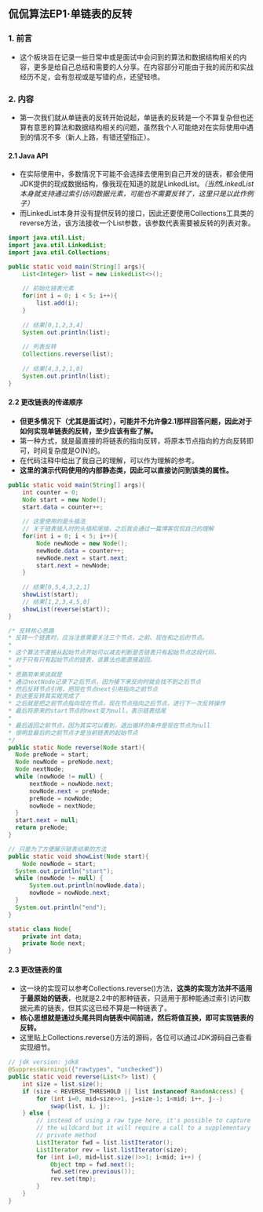 ## 侃侃算法EP1·单链表的反转

### 1. 前言

- 这个板块旨在记录一些日常中或是面试中会问到的算法和数据结构相关的内容，更多是给自己总结和需要的人分享。在内容部分可能由于我的阅历和实战经历不足，会有忽视或是写错的点，还望轻喷。



### 2. 内容

- 第一次我们就从单链表的反转开始说起，单链表的反转是一个不算复杂但也还算有意思的算法和数据结构相关的问题，虽然我个人可能绝对在实际使用中遇到的情况不多（新人上路，有错还望指正）。

#### 2.1 Java API

  - 在实际使用中，多数情况下可能不会选择去使用到自己开发的链表，都会使用JDK提供的现成数据结构，像我现在知道的就是LinkedList。*（当然LinkedList本身就支持通过索引访问数据元素，可能也不需要反转了，这里只是以此作例子）*
  - 而LinkedList本身并没有提供反转的接口，因此还要使用Collections工具类的reverse方法，该方法接收一个List参数，该参数代表需要被反转的列表对象。

  ```java
  import java.util.List;
  import java.util.LinkedList;
  import java.util.Collections;
  
  public static void main(String[] args){
      List<Integer> list = new LinkedList<>();
      
      // 初始化链表元素
      for(int i = 0; i < 5; i++){
          list.add(i);
      }
      
      // 结果[0,1,2,3,4]
      System.out.println(list);
      
      // 列表反转
      Collections.reverse(list);
      
      // 结果[4,3,2,1,0]
      System.out.println(list);
  }
  ```

#### 2.2 更改链表的传递顺序

  - **但更多情况下（尤其是面试时），可能并不允许像2.1那样回答问题，因此对于如何实现单链表的反转，至少应该有些了解。**
  - 第一种方式，就是最直接的将链表的指向反转，将原本节点指向的方向反转即可，时间复杂度是O(N)的。
  - 在代码注释中给出了我自己的理解，可以作为理解的参考。
  - **这里的演示代码使用的内部静态类，因此可以直接访问到该类的属性。**

  ```java
  public static void main(String[] args){
      int counter = 0;
      Node start = new Node();
      start.data = counter++;
      
      // 这里使用的是头插法
      // 关于链表插入时的头插和尾插，之后我会通过一篇博客侃侃自己的理解
      for(int i = 0; i < 5; i++){
          Node newNode = new Node();
          newNode.data = counter++;
          newNode.next = start.next;
          start.next = newNode;
      }
      
      // 结果[0,5,4,3,2,1]
      showList(start);
      // 结果[1,2,3,4,5,0]
      showList(reverse(start));
  }
  
  /* 反转核心思路
  * 反转一个链表时，应当注意需要关注三个节点，之前、现在和之后的节点。
  *
  * 这个算法不直接从起始节点开始可以减去判断是否链表只有起始节点这段代码，
  * 对于只有只有起始节点的链表，该算法也能直接返回。
  *
  * 思路简单来说就是
  * 通过nextNode记录下之后节点，因为接下来反向时就会找不到之后节点
  * 然后反转节点引用，把现在节点next引用指向之前节点
  * 到这里反转其实就完成了
  * 之后就是把之前节点指向现在节点，现在节点指向之后节点，进行下一次反转操作
  * 最后将原来的start节点的next变为null，表示链表结尾
  * 
  * 最后返回之前节点，因为其实可以看到，退出循环的条件是现在节点为null
  * 很明显最后的之前节点才是当前链表的起始节点
  */
  public static Node reverse(Node start){
  	Node preNode = start;
  	Node nowNode = preNode.next;
  	Node nextNode;
  	while (nowNode != null) {
  		nextNode = nowNode.next;
  		nowNode.next = preNode;
  		preNode = nowNode;
  		nowNode = nextNode;
  	}
  	start.next = null;
  	return preNode;
  }
  
  // 只是为了方便展示链表结果的方法
  public static void showList(Node start){
      Node nowNode = start;
  	System.out.println("start");
  	while (nowNode != null) {
  		System.out.println(nowNode.data);
  		nowNode = nowNode.next;
  	}
  	System.out.println("end");
  }
  
  static class Node{
      private int data;
      private Node next;
  }
  ```

#### 2.3 更改链表的值

- 这一块的实现可以参考Collections.reverse()方法，**这类的实现方法并不适用于最原始的链表**，也就是2.2中的那种链表，只适用于那种能通过索引访问数据元素的链表，但其实这已经不算是一种链表了。
- **核心思想就是通过头尾共同向链表中间前进，然后将值互换，即可实现链表的反转。**
- 这里贴上Collections.reverse()方法的源码，各位可以通过JDK源码自己查看实现细节。

```java
// jdk version: jdk8
@SuppressWarnings({"rawtypes", "unchecked"})
public static void reverse(List<?> list) {
    int size = list.size();
    if (size < REVERSE_THRESHOLD || list instanceof RandomAccess) {
        for (int i=0, mid=size>>1, j=size-1; i<mid; i++, j--)
            swap(list, i, j);
    } else {
        // instead of using a raw type here, it's possible to capture
        // the wildcard but it will require a call to a supplementary
        // private method
        ListIterator fwd = list.listIterator();
        ListIterator rev = list.listIterator(size);
        for (int i=0, mid=list.size()>>1; i<mid; i++) {
            Object tmp = fwd.next();
            fwd.set(rev.previous());
            rev.set(tmp);
        }
    }
}
```

